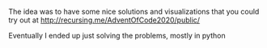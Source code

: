 The idea was to have some nice solutions and visualizations that you could try out at http://recursing.me/AdventOfCode2020/public/

Eventually I ended up just solving the problems, mostly in python
